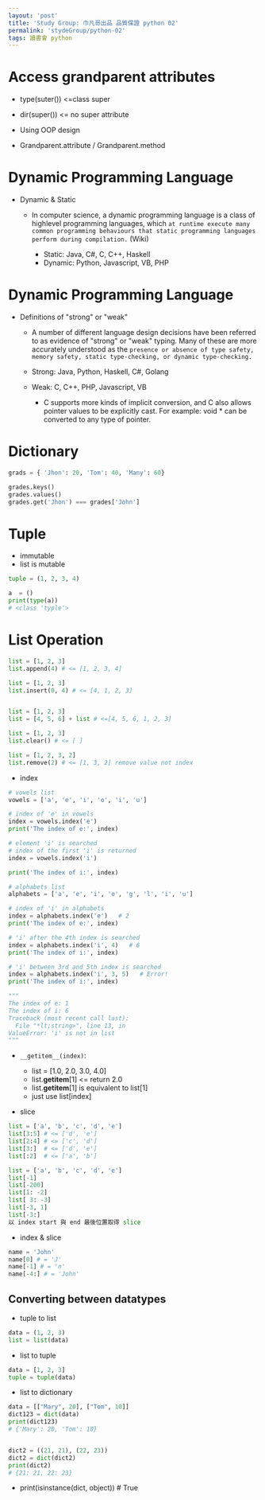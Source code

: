 ```yaml
---
layout: 'post'
title: 'Study Group: 巾凡哥出品 品質保證 python 02'
permalink: 'stydeGroup/python-02'
tags: 讀書會 python
---
```


# Access grandparent attributes

- type(suter()) <=class super
- dir(super()) <= no super attribute

- Using OOP design 
- Grandparent.attribute / Grandparent.method

# Dynamic Programming Language

- Dynamic & Static 

   - In computer science, a dynamic programming language is a class of highlevel programming languages, which `at runtime execute many common programming behaviours that static programming languages perform during compilation.` (Wiki)

      - Static: Java, C#, C, C++, Haskell
      - Dynamic: Python, Javascript, VB, PHP

# Dynamic Programming Language

- Definitions of "strong" or "weak"

   - A number of different language design decisions have been referred to as evidence of "strong" or "weak" typing. Many of these are more accurately understood as the `presence or absence of type safety, memory safety, static type-checking, or dynamic type-checking.`

   - Strong: Java, Python, Haskell, C#, Golang

   - Weak: C, C++, PHP, Javascript, VB
      - C supports more kinds of implicit conversion, and C also allows pointer values to be explicitly cast. For example: void * can be converted to any type of pointer.


# Dictionary

~~~py
grads = { 'Jhon': 20, 'Tom': 40, 'Many': 60}

grades.keys()
grades.values()
grades.get('Jhon') === grades['John']
~~~

# Tuple 

- immutable
- list is mutable

~~~py
tuple = (1, 2, 3, 4)
~~~

~~~py
a  = ()
print(type(a))
# <class 'typle'>
~~~


# List Operation

~~~py
list = [1, 2, 3]
list.append(4) # <= [1, 2, 3, 4]

list = [1, 2, 3]
list.insert(0, 4) # <= [4, 1, 2, 3]


list = [1, 2, 3]
list = [4, 5, 6] + list # <=[4, 5, 6, 1, 2, 3]

list = [1, 2, 3]
list.clear() # <= [ ]

list = [1, 2, 3, 2]
list.remove(2) # <= [1, 3, 2] remove value not index
~~~

- index 

~~~py
# vowels list
vowels = ['a', 'e', 'i', 'o', 'i', 'u']

# index of 'e' in vowels
index = vowels.index('e')
print('The index of e:', index)

# element 'i' is searched
# index of the first 'i' is returned
index = vowels.index('i')

print('The index of i:', index)
~~~

~~~py
# alphabets list
alphabets = ['a', 'e', 'i', 'o', 'g', 'l', 'i', 'u']

# index of 'i' in alphabets
index = alphabets.index('e')   # 2
print('The index of e:', index)

# 'i' after the 4th index is searched
index = alphabets.index('i', 4)   # 6
print('The index of i:', index)

# 'i' between 3rd and 5th index is searched
index = alphabets.index('i', 3, 5)   # Error!
print('The index of i:', index)

"""
The index of e: 1
The index of i: 6
Traceback (most recent call last):
  File "*lt;string>", line 13, in 
ValueError: 'i' is not in list
"""
~~~

- `__getitem__(index)`:
   - list = [1.0, 2.0, 3.0, 4.0]
   - list.__getitem__[1] <= return 2.0
   - list.__getitem__[1] is equivalent to list[1]
   - just use list[index]


- slice 

~~~py
list = ['a', 'b', 'c', 'd', 'e']
list[3:5] # <= ['d', 'e']
list[2:4] # <= ['c', 'd']
list[3:]  # <= ['d', 'e']
list[:2]  # <= ['a', 'b']
~~~

~~~py
list = ['a', 'b', 'c', 'd', 'e']
list[-1]
list[-200]
list[1: -2]
list[ 3: -3]
list[-3, 1]
list[-3:]
以 index start 與 end 最後位置取得 slice
~~~

- index & slice

~~~py
name = 'John'
name[0] # = 'J'
name[-1] # = 'n'
name[-4:] # = 'John'
~~~ 

## Converting between datatypes
- tuple to list

~~~py
data = (1, 2, 3)
list = list(data)
~~~

- list to tuple

~~~py
data = [1, 2, 3]
tuple = tuple(data)
~~~


- list to dictionary 

~~~py
data = [["Mary", 20], ["Tom", 10]]
dict123 = dict(data)
print(dict123)
# {'Mary': 20, 'Tom': 10}


dict2 = ((21, 21), (22, 23))
dict2 = dict(dict2)
print(dict2)
# {21: 21, 22: 23}

~~~

- print(isinstance(dict, object)) # True